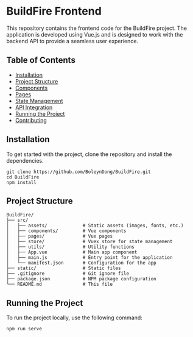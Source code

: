 # BuildFire Frontend

This repository contains the frontend code for the BuildFire project. The application is developed using Vue.js and is designed to work with the backend API to provide a seamless user experience.

## Table of Contents
- [Installation](#installation)
- [Project Structure](#project-structure)
- [Components](#components)
- [Pages](#pages)
- [State Management](#state-management)
- [API Integration](#api-integration)
- [Running the Project](#running-the-project)
- [Contributing](#contributing)

## Installation

To get started with the project, clone the repository and install the dependencies.

```
git clone https://github.com/BoleynDong/BuildFire.git
cd BuildFire
npm install
```

## Project Structure
```
BuildFire/
├── src/
│   ├── assets/             # Static assets (images, fonts, etc.)
│   ├── components/         # Vue components
│   ├── pages/              # Vue pages
│   ├── store/              # Vuex store for state management
│   ├── utils/              # Utility functions
│   ├── App.vue             # Main app component
│   ├── main.js             # Entry point for the application
│   └── manifest.json       # Configuration for the app
├── static/                 # Static files
├── .gitignore              # Git ignore file
├── package.json            # NPM package configuration
└── README.md               # This file
```

## Running the Project
To run the project locally, use the following command:
```
npm run serve
```
